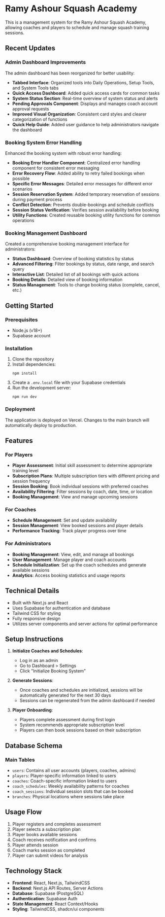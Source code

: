 # Ramy Ashour Squash Academy

This is a management system for the Ramy Ashour Squash Academy, allowing coaches and players to schedule and manage squash training sessions.

## Recent Updates

### Admin Dashboard Improvements

The admin dashboard has been reorganized for better usability:

- **Tabbed Interface**: Organized tools into Daily Operations, Setup Tools, and System Tools tabs
- **Quick Access Dashboard**: Added quick access cards for common tasks
- **System Status Section**: Real-time overview of system status and alerts
- **Pending Approvals Component**: Displays and manages coach account approval requests
- **Improved Visual Organization**: Consistent card styles and clearer categorization of functions
- **Quick Help Guide**: Added user guidance to help administrators navigate the dashboard

### Booking System Error Handling

Enhanced the booking system with robust error handling:

- **Booking Error Handler Component**: Centralized error handling component for consistent error messaging
- **Error Recovery Flow**: Added ability to retry failed bookings when possible
- **Specific Error Messages**: Detailed error messages for different error scenarios
- **Session Reservation System**: Added temporary reservation of sessions during payment process
- **Conflict Detection**: Prevents double-bookings and schedule conflicts
- **Session Status Verification**: Verifies session availability before booking
- **Utility Functions**: Created reusable booking utility functions for common operations

### Booking Management Dashboard

Created a comprehensive booking management interface for administrators:

- **Status Dashboard**: Overview of booking statistics by status
- **Advanced Filtering**: Filter bookings by status, date range, and search query
- **Interactive List**: Detailed list of all bookings with quick actions
- **Booking Details**: Detailed view of booking information
- **Status Management**: Tools to change booking status (complete, cancel, etc.)

## Getting Started

### Prerequisites

- Node.js (v18+)
- Supabase account

### Installation

1. Clone the repository
2. Install dependencies:
   ```
   npm install
   ```
3. Create a `.env.local` file with your Supabase credentials
4. Run the development server:
   ```
   npm run dev
   ```

### Deployment

The application is deployed on Vercel. Changes to the main branch will automatically deploy to production.

## Features

### For Players
- **Player Assessment**: Initial skill assessment to determine appropriate training level
- **Subscription Plans**: Multiple subscription tiers with different pricing and session frequency
- **Session Booking**: Book individual sessions with preferred coaches
- **Availability Filtering**: Filter sessions by coach, date, time, or location
- **Booking Management**: View and manage upcoming sessions

### For Coaches
- **Schedule Management**: Set and update availability
- **Session Management**: View booked sessions and player details
- **Performance Tracking**: Track player progress over time

### For Administrators
- **Booking Management**: View, edit, and manage all bookings
- **User Management**: Manage player and coach accounts
- **Schedule Initialization**: Set up the coach schedules and generate available sessions
- **Analytics**: Access booking statistics and usage reports

## Technical Details

- Built with Next.js and React
- Uses Supabase for authentication and database
- Tailwind CSS for styling
- Fully responsive design
- Utilizes server components and server actions for optimal performance

## Setup Instructions

1. **Initialize Coaches and Schedules**:
   - Log in as an admin
   - Go to Dashboard > Settings
   - Click "Initialize Booking System"

2. **Generate Sessions**:
   - Once coaches and schedules are initialized, sessions will be automatically generated for the next 30 days
   - Sessions can be regenerated from the admin dashboard if needed

3. **Player Onboarding**:
   - Players complete assessment during first login
   - System recommends appropriate subscription level
   - Players can then book sessions based on their subscription

## Database Schema

### Main Tables
- `users`: Contains all user accounts (players, coaches, admins)
- `players`: Player-specific information linked to users
- `coaches`: Coach-specific information linked to users
- `coach_schedules`: Weekly availability patterns for coaches
- `coach_sessions`: Individual session slots that can be booked
- `branches`: Physical locations where sessions take place

## Usage Flow

1. Player registers and completes assessment
2. Player selects a subscription plan
3. Player books available sessions
4. Coach receives notification and confirms
5. Player attends session
6. Coach marks session as completed
7. Player can submit videos for analysis

## Technology Stack

- **Frontend**: React, Next.js, TailwindCSS
- **Backend**: Next.js API Routes, Server Actions
- **Database**: Supabase (PostgreSQL)
- **Authentication**: Supabase Auth
- **State Management**: React Context/Hooks
- **Styling**: TailwindCSS, shadcn/ui components
